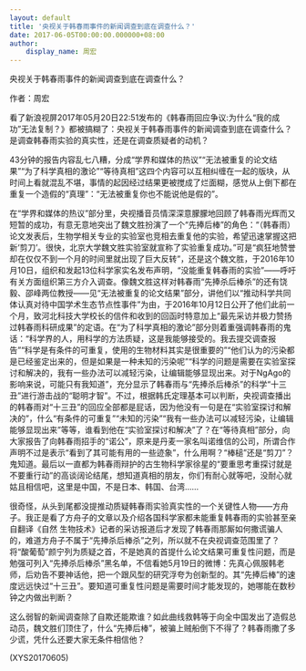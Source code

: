 ```yaml
---
layout: default
title: '央视关于韩春雨事件的新闻调查到底在调查什么？'
date: 2017-06-05T00:00:00.000000+08:00
author:
    display_name: 周宏
---
```


央视关于韩春雨事件的新闻调查到底在调查什么？

作者：周宏

看了新浪视屏2017年05月20日22:51发布的《韩春雨回应争议:为什么“我的成功”无法复制？》都被搞糊了：央视关于韩春雨事件的新闻调查到底在调查什么？是调查韩春雨实验的真实性，还是在调查质疑者的动机？

43分钟的报告内容乱七八糟，分成“学界和媒体的热议”“无法被重复的论文结果”“为了科学真相的激论”“等待真相”这四个内容可以互相纠缠在一起的版块，从时间上看就混乱不堪，事情的起因经过结果更被搅成了烂面糊，感觉从上倒下都在重复一个造假的“真理”：“无法被重复你也不能说他是假的”。

在“学界和媒体的热议”部分里，央视播音员情深深意朦朦地回顾了韩春雨光辉而又短暂的成功，有意无意地突出了魏文胜扮演了一个“先捧后棒”的角色：“（韩春雨）论文发表后，生物学相关专业的实验室也竞相去重复他的实验，希望迅速掌握这把新‘剪刀’。很快，北京大学魏文胜实验室就宣称了实验重复成功。”可是“疯狂地赞誉却在仅仅不到一个月的时间里就出现了巨大反转”，还是这个魏文胜，于2016年10月10日，组织和发起13位科学家实名发布声明，“没能重复韩春雨的实验”——呼吁有关方面组织第三方介入调查。像魏文胜这样对韩春雨“先捧杀后棒杀”的还有饶毅、邵峰两位教授——见“无法被重复的论文结果”部分，讲他们以“推动科学共同体认真对待中国学术生态节点性事件”为由，于2016年10月12日公开了他们此前一个月，致河北科技大学校长的信件和收到的回函时特意加上“最先采访并极力赞扬过韩春雨科研成果”的定语。在“为了科学真相的激论”部分则着重强调韩春雨的鬼话：“科学界的人，用科学的方法质疑，这是我能够接受的。我去提交调查报告”“科学是有条件的可重复，使用的生物材料其实是很重要的”“他们认为的污染都是已经鉴定出来的，但是如果是一种未知的污染呢”“科学的问题是需要在实验室探讨和解决的，我有一些办法可以减轻污染，让编辑能够显现出来。对于NgAgo的影响来说，可能只有我知道”，充分显示了韩春雨与“先捧杀后棒杀”的科学“十三丑”进行游击战的“聪明才智”。不过，根据韩氏定理基本可以判断，央视调查播出的韩春雨对“十三丑”的回应全部都是屁话，因为他没有一句是在“实验室探讨和解决的”，什么“有条件的可重复”“未知的污染”“我有一些办法可以减轻污染，让编辑能够显现出来”等等，谁看到他在“实验室探讨和解决”了？在“等待真相”部分，向大家报告了向韩春雨招手的“诺公”，原来是丹麦一家名叫诺维信的公司，所谓合作声明不过是表示“看到了其可能有用的一些迹象”，什么用啊？“棒槌”还是“剪刀”？鬼知道。最后以一直都为韩春雨辩护的古生物科学家徐星的“要重思考重探讨就是不要重行动”的高谈阔论结尾，想知道真相的朋友，你们有耐心就等吧，没耐心就姑且相信吧，这里是中国，不是日本、韩国、台湾……

很奇怪，从头到尾都没提推动质疑韩春雨实验真实性的一个关键性人物——方舟子。我正是看了方舟子的文章以及介绍各国科学家都未能重复韩春雨的实验甚至亲自翻译《自然 生物技术》记者的采访报道后才发现了韩春雨那厮如何撒谎骗人的，难道方舟子不属于“先捧杀后棒杀”之列，所以就不在央视调查范围里了？将“酸葡萄”颜宁列为质疑之首，不是她真的首提什么论文结果可重复性问题，而是勉强可列入“先捧杀后棒杀”黑名单，不信看她5月19日的微博：先真心佩服韩老师，后劝告不要神话他，把一个跟风型的研究浮夸为创新型的。其“先捧后棒”的速度远远快过“十三丑”。要知道可重复性问题是需要时间才能发现的，她哪能在数秒钟之内做出判断？

这么弱智的新闻调查除了自欺还能欺谁？如此曲线救韩等于向全中国发出了造假总动员，魏文胜们顶住了，什么“先捧后棒”，被骗上贼船倒下不得了？韩春雨撒了多少谎，凭什么还要大家无条件相信他？

(XYS20170605)

